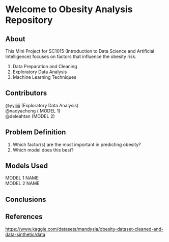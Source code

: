 # Welcome to Obesity Analysis Repository
**About**
---

This Mini Project for SC1015 (Introduction to Data Science and Artificial Intelligence) focuses on factors that influence the obesity risk.

1. Data Preparation and Cleaning
2. Exploratory Data Analysis
3. Machine Learning Techniques

**Contributors**
---
@yyjjjjj (Exploratory Data Analysis)  
@nadyacheng ( MODEL 1)  
@deleahtan (MODEL 2)

**Problem Definition**
---
1. Which factor(s) are the most important in predicting obesity?
2. Which model does this best?

**Models Used**
---
MODEL 1 NAME  
MODEL 2 NAME

**Conclusions**
---

**References**
---
https://www.kaggle.com/datasets/mandysia/obesity-dataset-cleaned-and-data-sinthetic/data
